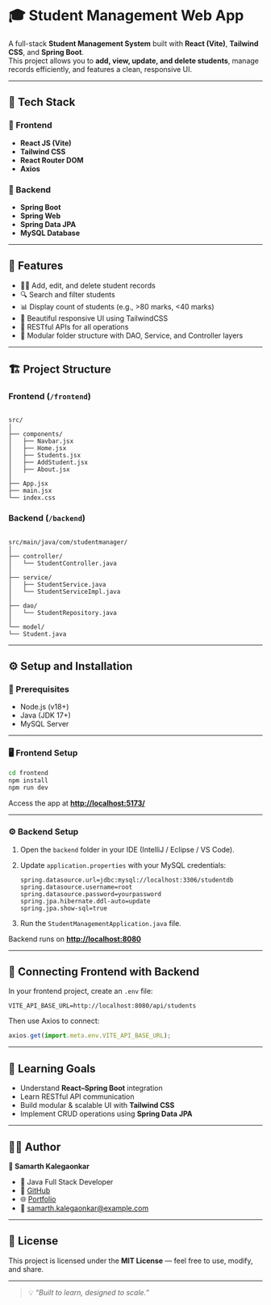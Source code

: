 # 🎓 Student Management Web App

A full-stack **Student Management System** built with **React (Vite)**, **Tailwind CSS**, and **Spring Boot**.  
This project allows you to **add, view, update, and delete students**, manage records efficiently, and features a clean, responsive UI.

---

## 🚀 Tech Stack

### 🔹 Frontend
- **React JS (Vite)**
- **Tailwind CSS**
- **React Router DOM**
- **Axios**

### 🔹 Backend
- **Spring Boot**
- **Spring Web**
- **Spring Data JPA**
- **MySQL Database**

---

## 🧩 Features

- 🧑‍🎓 Add, edit, and delete student records  
- 🔍 Search and filter students  
- 📊 Display count of students (e.g., >80 marks, <40 marks)  
- 🧭 Beautiful responsive UI using TailwindCSS  
- 🔄 RESTful APIs for all operations  
- 🧱 Modular folder structure with DAO, Service, and Controller layers  

---

## 🏗️ Project Structure

### Frontend (`/frontend`)
```

src/
│
├── components/
│   ├── Navbar.jsx
│   ├── Home.jsx
│   ├── Students.jsx
│   ├── AddStudent.jsx
│   ├── About.jsx
│
├── App.jsx
├── main.jsx
└── index.css

```

### Backend (`/backend`)
```

src/main/java/com/studentmanager/
│
├── controller/
│   └── StudentController.java
│
├── service/
│   ├── StudentService.java
│   └── StudentServiceImpl.java
│
├── dao/
│   └── StudentRepository.java
│
└── model/
└── Student.java

````

---

## ⚙️ Setup and Installation

### 🔸 Prerequisites
- Node.js (v18+)
- Java (JDK 17+)
- MySQL Server

---

### 🖥️ Frontend Setup

```bash
cd frontend
npm install
npm run dev
````

Access the app at **[http://localhost:5173/](http://localhost:5173/)**

---

### ⚙️ Backend Setup

1. Open the `backend` folder in your IDE (IntelliJ / Eclipse / VS Code).
2. Update `application.properties` with your MySQL credentials:

   ```properties
   spring.datasource.url=jdbc:mysql://localhost:3306/studentdb
   spring.datasource.username=root
   spring.datasource.password=yourpassword
   spring.jpa.hibernate.ddl-auto=update
   spring.jpa.show-sql=true
   ```
3. Run the `StudentManagementApplication.java` file.

Backend runs on **[http://localhost:8080](http://localhost:8080)**

---

## 🔗 Connecting Frontend with Backend

In your frontend project, create an `.env` file:

```env
VITE_API_BASE_URL=http://localhost:8080/api/students
```

Then use Axios to connect:

```js
axios.get(import.meta.env.VITE_API_BASE_URL);
```

---

## 🧠 Learning Goals

* Understand **React–Spring Boot** integration
* Learn RESTful API communication
* Build modular & scalable UI with **Tailwind CSS**
* Implement CRUD operations using **Spring Data JPA**

---
<!--
## 📸 Screenshots

### 🏠 Home Page

![Home Page](https://via.placeholder.com/800x400?text=Home+Page)

### 🧑‍🎓 Students Dashboard

![Students Page](https://via.placeholder.com/800x400?text=Students+Dashboard)

---
-->
## 🧑‍💻 Author

**👤 Samarth Kalegaonkar**

* 💼 Java Full Stack Developer
* 🔗 [GitHub](https://github.com/SamKalegaonkar)
* 🌐 [Portfolio](#)
* 📧 [samarth.kalegaonkar@example.com](mailto:samarth.kalegaonkar@example.com)

---

## 🪪 License

This project is licensed under the **MIT License** — feel free to use, modify, and share.

---

> 💡 *“Built to learn, designed to scale.”*
